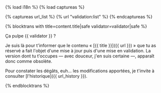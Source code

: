 {% load i18n %}
{% load captureas %}

{% captureas url_list %}
    {% url "validation:list" %}
{% endcaptureas %}

{% blocktrans with title=content.title|safe validator=validator|safe %}

Ça pulpe {{ validator }} ?

Je suis là pour t'informer que le contenu « [{{ title }}]({{ url }}) » que tu 
as réservé a fait l'objet d'une mise à jour puis d'une mise en validation. La 
version dont tu t'occupes — avec douceur, j'en suis certaine —, apparaît donc comme 
obsolète.

Pour constater les dégâts, euh... les modifications apportées, 
je t'invite à consulter [l'historique]({{ url_history }}).

{%  endblocktrans %}
